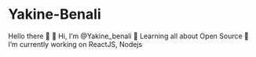 # Yakine-Benali
Hello there 👋
👋 Hi, I’m @Yakine_benali
🌱 Learning all about Open Source
💞️ I’m currently working on ReactJS, Nodejs
